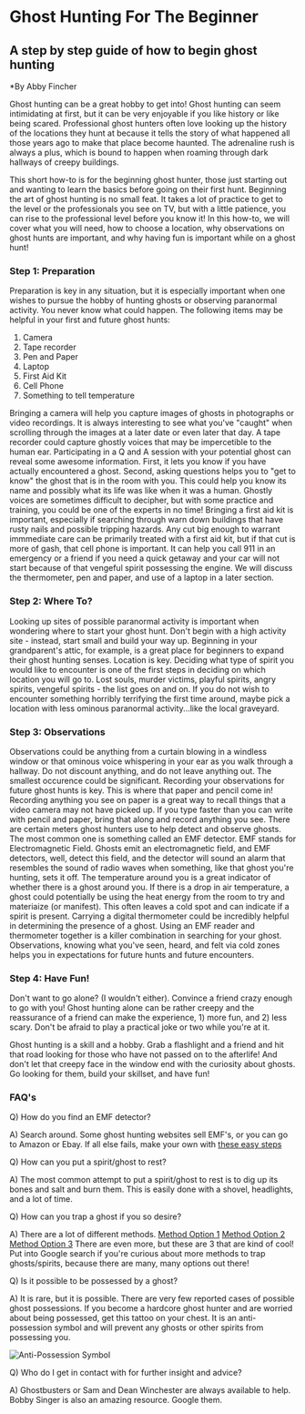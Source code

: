 # Ghost Hunting For The Beginner

## A step by step guide of how to begin ghost hunting

*By Abby Fincher

Ghost hunting can be a great hobby to get into! Ghost hunting can seem intimidating at first, but it can be very enjoyable if you like history or like being scared. Professional ghost hunters often love looking up the history of the locations they hunt at because it tells the story of what happened all those years ago to make that place become haunted. The adrenaline rush is always a plus, which is bound to happen when roaming through dark hallways of creepy buildings. 

This short how-to is for the beginning ghost hunter, those just starting out and wanting to learn the basics before going on their first hunt. Beginning the art of ghost hunting is no small feat. It takes a lot of practice to get to the level or the professionals you see on TV, but with a little patience, you can rise to the professional level before you know it! In this how-to, we will cover what you will need, how to choose a location, why observations on ghost hunts are important, and why having fun is important while on a ghost hunt! 

### Step 1: Preparation

Preparation is key in any situation, but it is especially important when one wishes to pursue the hobby of hunting ghosts or observing paranormal activity. You never know what could happen. The following items may be helpful in your first and future ghost hunts:
1) Camera 
2) Tape recorder
3) Pen and Paper
4) Laptop
5) First Aid Kit
6) Cell Phone
7) Something to tell temperature

Bringing a camera will help you capture images of ghosts in photographs or video recordings. It is always interesting to see what you've "caught" when scrolling through the images at a later date or even later that day. A tape recorder could capture ghostly voices that may be impercetible to the human ear. Participating in a Q and A session with your potential ghost can reveal some awesome information. First, it lets you know if you have actually encountered a ghost. Second, asking questions helps you to "get to know" the ghost that is in the room with you. This could help you know its name and possibly what its life was like when it was a human. Ghostly voices are sometimes difficult to decipher, but with some practice and training, you could be one of the experts in no time!
Bringing a first aid kit is important, especially if searching through warn down buildings that have rusty nails and possible tripping hazards. Any cut big enough to warrant immmediate care can be primarily treated with a first aid kit, but if that cut is more of gash, that cell phone is important. It can help you call 911 in an emergency or a friend if you need a quick getaway and your car will not start because of that vengeful spirit possessing the engine. 
We will discuss the thermometer, pen and paper, and use of a laptop in a later section.

### Step 2: Where To?

Looking up sites of possible paranormal activity is important when wondering where to start your ghost hunt. Don't begin with a high activity site - instead, start small and build your way up. Beginning in your grandparent's attic, for example, is a great place for beginners to expand their ghost hunting senses. Location is key. Deciding what type of spirit you would like to encounter is one of the first steps in deciding on which location you will go to. Lost souls, murder victims, playful spirits, angry spirits, vengeful spirits - the list goes on and on. If you do not wish to encounter something horribly terrifying the first time around, maybe pick a location with less ominous paranormal activity...like the local graveyard. 


### Step 3: Observations

Observations could be anything from a curtain blowing in a windless window or that ominous voice whispering in your ear as you walk through a hallway. Do not discount anything, and do not leave anything out. The smallest occurence could be significant. Recording your observations for future ghost hunts is key. This is where that paper and pencil come in! Recording anything you see on paper is a great way to recall things that a video camera may not have picked up. If you type faster than you can write with pencil and paper, bring that along and record anything you see. 
There are certain meters ghost hunters use to help detect and observe ghosts. The most common one is something called an EMF detector. EMF stands for Electromagnetic Field. Ghosts emit an electromagnetic field, and EMF detectors, well, detect this field, and the detector will sound an alarm that resembles the sound of radio waves when something, like that ghost you're hunting, sets it off. 
The temperature around you is a great indicator of whether there is a ghost around you. If there is a drop in air temperature, a ghost could potentially be using the heat energy from the room to try and materiaize (or manifest). This often leaves a cold spot and can indicate if a spirit is present. Carrying a digital thermometer could be incredibly helpful in determining the presence of a ghost. Using an EMF reader and thermometer together is a killer combination in searching for your ghost. 
Observations, knowing what you've seen, heard, and felt via cold zones helps you in expectations for future hunts and future encounters. 

### Step 4: Have Fun!

Don't want to go alone? (I wouldn't either). Convince a friend crazy enough to go with you! Ghost hunting alone can be rather creepy and the reassurance of a friend can make the experience, 1) more fun, and 2) less scary. Don't be afraid to play a practical joke or two while you're at it. 

Ghost hunting is a skill and a hobby. Grab a flashlight and a friend and hit that road looking for those who have not passed on to the afterlife! And don't let that creepy face in the window end with the curiosity about ghosts. Go looking for them, build your skillset, and have fun! 

### FAQ's

Q) How do you find an EMF detector?

A) Search around. Some ghost hunting websites sell EMF's, or you can go to Amazon or Ebay. If all else fails, make your own with [these easy steps](https://sciencing.com/build-emf-detector-8491207.html)

Q) How can you put a spirit/ghost to rest?

A) The most common attempt to put a spirit/ghost to rest is to dig up its bones and salt and burn them. This is easily done with a shovel, headlights, and a lot of time. 

Q) How can you trap a ghost if you so desire?

A) There are a lot of different methods. 
[Method Option 1](https://www.youtube.com/watch?v=giCM2Bmdnbo)
[Method Option 2](https://www.youtube.com/watch?v=M5DU8_WhwEo)
[Method Option 3](https://www.linkedin.com/pulse/paranormal-investigators-trap-ghost-inside-devils-toybox-tilford)
There are even more, but these are 3 that are kind of cool! Put into Google search if you're curious about more methods to trap ghosts/spirits, because there are many, many options out there! 

Q) Is it possible to be possessed by a ghost?

A) It is rare, but it is possible. There are very few reported cases of possible ghost possessions. If you become a hardcore ghost hunter and are worried about being possessed, get this tattoo on your chest. It is an anti-possession symbol and will prevent any ghosts or other spirits from possessing you. 

![Anti-Possession Symbol](https://github.com/abbyfincher/Class-Assignments/blob/master/flat%2C550x550%2C075%2Cf.u3.jpg)

Q) Who do I get in contact with for further insight and advice?

A) Ghostbusters or Sam and Dean Winchester are always available to help. Bobby Singer is also an amazing resource. Google them. 
